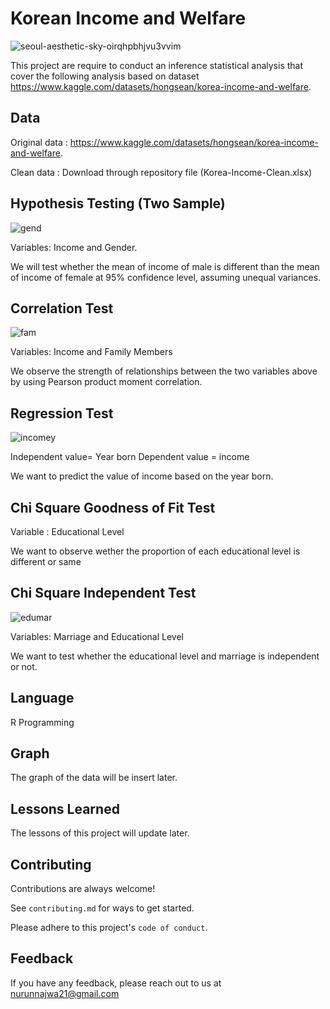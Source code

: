 
# Korean Income and Welfare

![seoul-aesthetic-sky-oirqhpbhjvu3vvim](https://user-images.githubusercontent.com/89633522/188369511-1e6a10d4-299d-4e98-83c9-eca465fed21a.jpg)

This project are require to conduct an inference statistical analysis that cover the following analysis based on dataset https://www.kaggle.com/datasets/hongsean/korea-income-and-welfare.

## Data

Original data : https://www.kaggle.com/datasets/hongsean/korea-income-and-welfare.

Clean data : Download through repository file (Korea-Income-Clean.xlsx)

## Hypothesis Testing (Two Sample)

![gend](https://user-images.githubusercontent.com/89633522/189796933-4a48fe01-aef5-460c-881f-e46f2252b7f6.png)


Variables: Income and Gender.

We will test whether the mean of
income of male is different than the mean of income of female at 95% confidence level,
assuming unequal variances.

## Correlation Test


![fam](https://user-images.githubusercontent.com/89633522/189796926-b1212c33-29f0-4920-85be-21f761731e2d.png)


Variables: Income and Family Members

We observe the strength of relationships between the two variables above by using Pearson product moment correlation.

## Regression Test 

![incomey](https://user-images.githubusercontent.com/89633522/189796920-fb998e9c-c3cd-45e4-9d3a-63b9badaf8a3.png)

Independent value= Year born
Dependent value = income

We want to predict the value of income based on the year born.

## Chi Square Goodness of Fit Test

Variable : Educational Level

We want to observe wether the proportion of each educational level is different or same

## Chi Square Independent Test

![edumar](https://user-images.githubusercontent.com/89633522/189796995-439b784f-f974-4ecd-a026-364567572352.png)

Variables: Marriage and Educational Level

We want to test whether the educational level and marriage is independent or not.


## Language

 R Programming


## Graph

The graph of the data will be insert later.



## Lessons Learned

The lessons of  this project will update later.


## Contributing

Contributions are always welcome!

See `contributing.md` for ways to get started.

Please adhere to this project's `code of conduct`.


## Feedback

If you have any feedback, please reach out to us at nurunnajwa21@gmail.com

